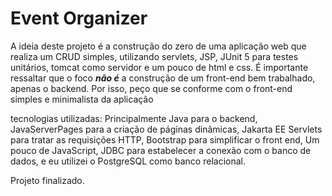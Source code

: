 # Event Organizer

A ideia deste projeto é a construção do zero de uma 
aplicação web que realiza um CRUD simples, utilizando servlets, JSP, JUnit 5
para testes unitários, tomcat como servidor e um pouco de
html e css. É importante ressaltar que o foco ***não é***
a construção de um front-end bem trabalhado, apenas o
backend. Por isso, peço que se conforme com o front-end
simples e minimalista da aplicação 

tecnologias utilizadas:
Principalmente Java para o backend,
JavaServerPages para a criação de páginas dinâmicas,
Jakarta EE Servlets para tratar as requisições HTTP,
Bootstrap para simplificar o front end,
Um pouco de JavaScript,
JDBC para estabelecer a conexão com o banco de dados,
e eu utilizei o PostgreSQL como banco relacional. 

Projeto finalizado. 